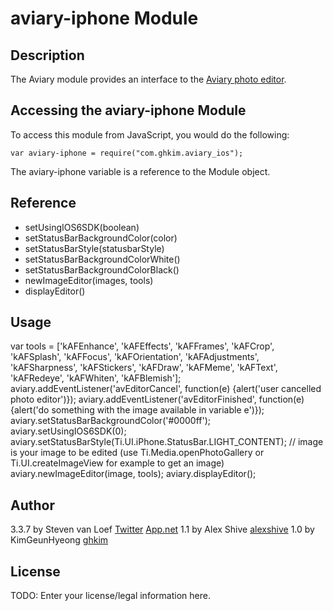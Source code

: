 # aviary-iphone Module

## Description

The Aviary module provides an interface to the [Aviary photo editor](http://www.aviary.com/).

## Accessing the aviary-iphone Module

To access this module from JavaScript, you would do the following:

	var aviary-iphone = require("com.ghkim.aviary_ios");

The aviary-iphone variable is a reference to the Module object.	

## Reference

- setUsingIOS6SDK(boolean)
- setStatusBarBackgroundColor(color)
- setStatusBarStyle(statusbarStyle)
- setStatusBarBackgroundColorWhite()
- setStatusBarBackgroundColorBlack()
- newImageEditor(images, tools)
- displayEditor()

## Usage

var tools = ['kAFEnhance', 'kAFEffects', 'kAFFrames', 'kAFCrop', 'kAFSplash', 'kAFFocus', 'kAFOrientation', 'kAFAdjustments', 'kAFSharpness', 'kAFStickers', 'kAFDraw', 'kAFMeme', 'kAFText', 'kAFRedeye', 'kAFWhiten', 'kAFBlemish'];
aviary.addEventListener('avEditorCancel', function(e) {alert('user cancelled photo editor')});
aviary.addEventListener('avEditorFinished', function(e) {alert('do something with the image available in variable e')});
aviary.setStatusBarBackgroundColor('#0000ff');
aviary.setUsingIOS6SDK(0);
aviary.setStatusBarStyle(Ti.UI.iPhone.StatusBar.LIGHT_CONTENT);
// image is your image to be edited (use Ti.Media.openPhotoGallery or Ti.UI.createImageView for example to get an image)
aviary.newImageEditor(image, tools);
aviary.displayEditor();

## Author

3.3.7 by Steven van Loef [Twitter](https://twitter.com/ludolphus) [App.net](https://app.net/ludolphus)
1.1 by Alex Shive [alexshive](http://alexshive.com)
1.0 by KimGeunHyeong [ghkim](https://github.com/ghkim)

## License

TODO: Enter your license/legal information here.
